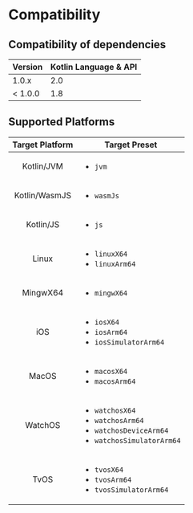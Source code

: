# Compatibility

## Compatibility of dependencies

| Version  | Kotlin Language & API |
|----------|-----------------------|
| 1.0.x    | 2.0                   |
| < 1.0.0  | 1.8                   |

## Supported Platforms

| Target Platform | Target Preset                                                                                                      |
|:---------------:|--------------------------------------------------------------------------------------------------------------------|
|   Kotlin/JVM    | <ul><li>`jvm`</li></ul>                                                                                            |
|  Kotlin/WasmJS  | <ul><li>`wasmJs`</li></ul>                                                                                         |
|    Kotlin/JS    | <ul><li>`js`</li></ul>                                                                                             |
|      Linux      | <ul><li>`linuxX64`</li><li>`linuxArm64`</li></ul>                                                                  |
|    MingwX64     | <ul><li>`mingwX64`</li></ul>                                                                                       |
|       iOS       | <ul><li>`iosX64`</li><li>`iosArm64`</li><li>`iosSimulatorArm64`</li></ul>                                          |
|      MacOS      | <ul><li>`macosX64`</li><li>`macosArm64`</li></ul>                                                                  |
|     WatchOS     | <ul><li>`watchosX64`</li><li>`watchosArm64`</li><li>`watchosDeviceArm64`</li><li>`watchosSimulatorArm64`</li></ul> |
|      TvOS       | <ul><li>`tvosX64`</li><li>`tvosArm64`</li><li>`tvosSimulatorArm64`</li></ul>                                       |
